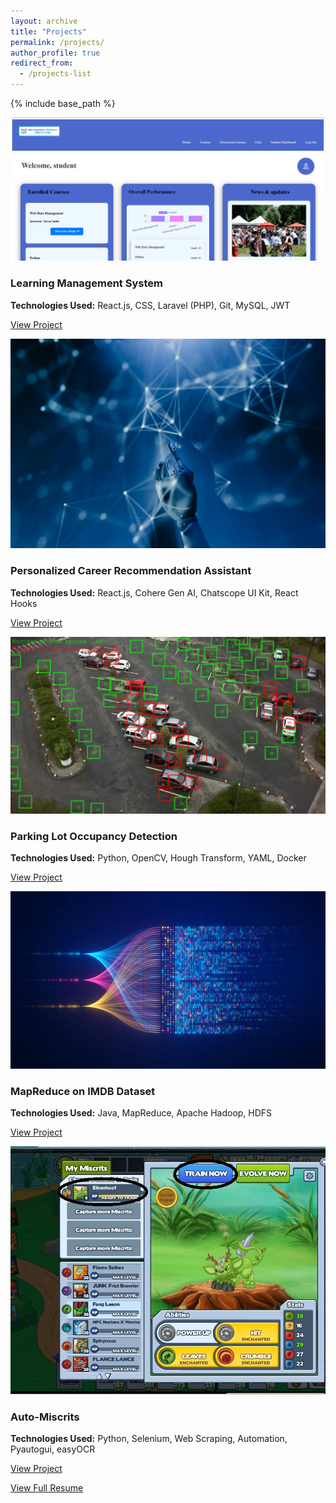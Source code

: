 ```yaml
---
layout: archive
title: "Projects"
permalink: /projects/
author_profile: true
redirect_from:
  - /projects-list
---
```


{% include base_path %}

<div class="projects-container">

  <div class="project-card">
    <img src="../images/project1.png" alt="Project 1" class="project-image">
    <h3><strong>Learning Management System</strong></h3>
    <p><strong>Technologies Used:</strong> React.js, CSS, Laravel (PHP), Git, MySQL, JWT</p>
    <p><a href="sxk3354.uta.cloud" target="_blank">View Project</a></p>
  </div>

  <div class="project-card">
    <img src="../images/project2.png" alt="Project 2" class="project-image">
    <h3><strong>Personalized Career Recommendation Assistant</strong></h3>
    <p><strong>Technologies Used:</strong> React.js, Cohere Gen AI, Chatscope UI Kit, React Hooks</p>
    <p><a href="https://sxk3354.uta.cloud/careers" target="_blank">View Project</a></p>
  </div>

  <div class="project-card">
    <img src="../images/project3.png" alt="Project 3" class="project-image">
    <h3><strong>Parking Lot Occupancy Detection</strong></h3>
    <p><strong>Technologies Used:</strong> Python, OpenCV, Hough Transform, YAML, Docker</p>
    <p><a href="https://github.com/t1ppu/Parking-lot-detection" target="_blank">View Project</a></p>
  </div>

  <div class="project-card">
    <img src="../images/project4.png" alt="Project 4" class="project-image">
    <h3><strong>MapReduce on IMDB Dataset</strong></h3>
    <p><strong>Technologies Used:</strong> Java, MapReduce, Apache Hadoop, HDFS</p>
    <p><a href="https://github.com/t1ppu/MapReduce-on-IMDB-dataset" target="_blank">View Project</a></p>
  </div>

  <div class="project-card">
    <img src="../images/project5.png" alt="Auto-Miscrits" class="project-image">
    <h3><strong>Auto-Miscrits</strong></h3>
    <p><strong>Technologies Used:</strong> Python, Selenium, Web Scraping, Automation, Pyautogui, easyOCR </p>
    <p><a href="https://github.com/t1ppu/auto-miscrits" target="_blank">View Project</a></p>
  </div>

</div>

[View Full Resume](../files/Kolli_Resume.pdf)
